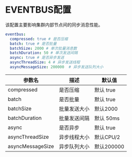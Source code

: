 # EVENTBUS配置

该配置主要影响集群内部节点间的同步消息性能。

```yaml
eventbus:
  compressed: true # 是否压缩
  batch: true # 是否批量
  batchSize: 2000 # 单次批量消息数
  batchDuration: 50 # 单次发送间隔
  async: true # 是否异步发送
  asyncThreadSize: 4 # 异步发送线程
  asyncMessageSize: 200000  # 异步发送队列大小
```

| 参数名      | 描述     | 默认值      |
|----------|--------|----------|
| compressed    | 是否压缩   | 默认 true  |
| batch | 是否批量   | 默认 true  |
| batchSize | 批量发送大小 | 默认2000   |
| batchDuration | 批量发送间隔 | 默认 50ms  |
| async | 是否异步   | 默认 true  |
| asyncThreadSize | 异步线程大小 | 默认CPU/2  |
| asyncMessageSize | 异步队列大小 | 默认200000 |